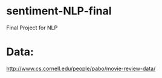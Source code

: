 # sentiment-NLP-final
Final Project for NLP

# Data:
http://www.cs.cornell.edu/people/pabo/movie-review-data/
